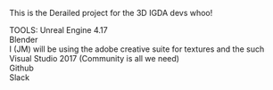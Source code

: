 This is the Derailed project for the 3D IGDA devs whoo!

TOOLS:
  Unreal Engine 4.17</br>
  Blender</br>
  I (JM) will be using the adobe creative suite for textures and the such</br>
  Visual Studio 2017 (Community is all we need)</br>
  Github</br>
  Slack
